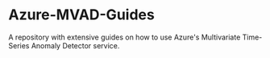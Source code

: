 # Azure-MVAD-Guides
A repository with extensive guides on how to use Azure's Multivariate Time-Series Anomaly Detector service.
